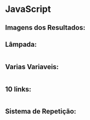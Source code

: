 # JavaScript

## Imagens dos Resultados:
<div>
    <h2>Lâmpada:</h2>
    <img href="https://cdn.discordapp.com/attachments/782912374797500417/907377388374069278/Lampada.png">
    <h2>Varias Variaveis:</h2>
    <img href="https://cdn.discordapp.com/attachments/782912374797500417/907377382699180082/Varias_Variaveis.png">
    <h2>10 links:</h2>
    <img href="https://cdn.discordapp.com/attachments/782912374797500417/907377384498557049/10_links.png">
    <h2>Sistema de Repetição:</h2>
    <img href="https://cdn.discordapp.com/attachments/782912374797500417/907377386734092328/Sistema_de_Repeticao.png">
</div>